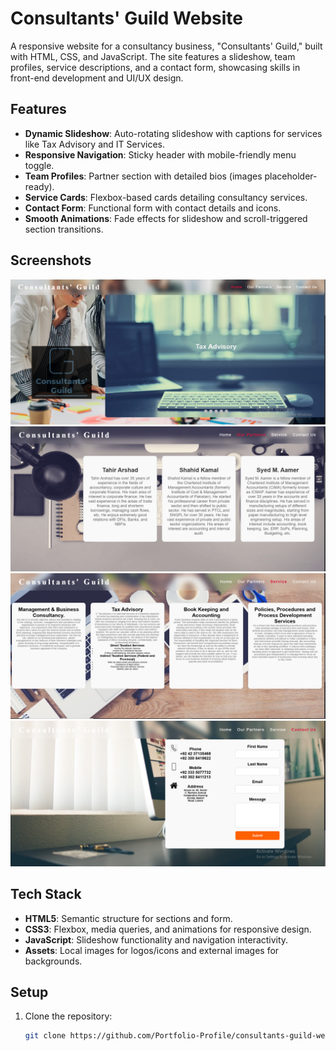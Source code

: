 # Consultants' Guild Website

A responsive website for a consultancy business, "Consultants' Guild," built with HTML, CSS, and JavaScript. The site features a slideshow, team profiles, service descriptions, and a contact form, showcasing skills in front-end development and UI/UX design.

## Features
- **Dynamic Slideshow**: Auto-rotating slideshow with captions for services like Tax Advisory and IT Services.
- **Responsive Navigation**: Sticky header with mobile-friendly menu toggle.
- **Team Profiles**: Partner section with detailed bios (images placeholder-ready).
- **Service Cards**: Flexbox-based cards detailing consultancy services.
- **Contact Form**: Functional form with contact details and icons.
- **Smooth Animations**: Fade effects for slideshow and scroll-triggered section transitions.

## Screenshots
![Home Section](ScreenShot/screenshot1.PNG)
![Partners Section](ScreenShot/screenshot2.png)
![Services Section](ScreenShot/screenshot3.png)
![Contact Section](ScreenShot/screenshot4.png)

## Tech Stack
- **HTML5**: Semantic structure for sections and form.
- **CSS3**: Flexbox, media queries, and animations for responsive design.
- **JavaScript**: Slideshow functionality and navigation interactivity.
- **Assets**: Local images for logos/icons and external images for backgrounds.

## Setup
1. Clone the repository:
   ```bash
   git clone https://github.com/Portfolio-Profile/consultants-guild-website.git
